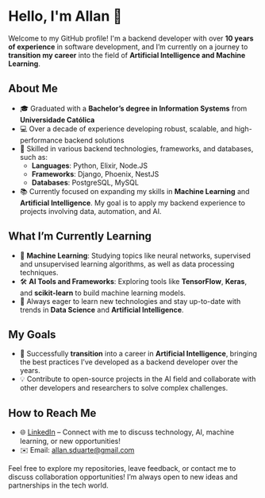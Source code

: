 # Hello, I'm Allan 👋

Welcome to my GitHub profile! I'm a backend developer with over **10 years of experience** in software development, and I’m currently on a journey to **transition my career** into the field of **Artificial Intelligence and Machine Learning**.

## About Me

- 🎓 Graduated with a **Bachelor’s degree in Information Systems** from **Universidade Católica**
- 💻 Over a decade of experience developing robust, scalable, and high-performance backend solutions
- 🔧 Skilled in various backend technologies, frameworks, and databases, such as:
  - **Languages**: Python, Elixir, Node.JS
  - **Frameworks**: Django, Phoenix, NestJS
  - **Databases**: PostgreSQL, MySQL
- 📚 Currently focused on expanding my skills in **Machine Learning** and **Artificial Intelligence**. My goal is to apply my backend experience to projects involving data, automation, and AI.

## What I’m Currently Learning

- 📖 **Machine Learning**: Studying topics like neural networks, supervised and unsupervised learning algorithms, as well as data processing techniques.
- 🛠️ **AI Tools and Frameworks**: Exploring tools like **TensorFlow**, **Keras**, and **scikit-learn** to build machine learning models.
- 🚀 Always eager to learn new technologies and stay up-to-date with trends in **Data Science** and **Artificial Intelligence**.

## My Goals

- 🎯 Successfully **transition** into a career in **Artificial Intelligence**, bringing the best practices I’ve developed as a backend developer over the years.
- 💡 Contribute to open-source projects in the AI field and collaborate with other developers and researchers to solve complex challenges.

## How to Reach Me

- 🌐 [LinkedIn](https://www.linkedin.com/in/allan-soares-duarte-b343b1203/) – Connect with me to discuss technology, AI, machine learning, or new opportunities!
- ✉️ Email: [allan.sduarte@gmail.com](mailto:allan.sduarte@gmail.com)

Feel free to explore my repositories, leave feedback, or contact me to discuss collaboration opportunities! I’m always open to new ideas and partnerships in the tech world.
